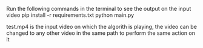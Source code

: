 Run the following commands in the terminal to see the output on the input video
pip install -r requirements.txt 
python main.py

test.mp4 is the input video on which the algorith is playing, the video can be changed to any other video in the same path to perform the same action on it